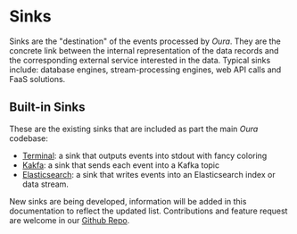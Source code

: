 # Sinks

Sinks are the "destination" of the events processed by _Oura_. They are the concrete link between the internal representation of the data records and the corresponding external service interested in the data. Typical sinks include: database engines, stream-processing engines, web API calls and FaaS solutions.

## Built-in Sinks

These are the existing sinks that are included as part the main _Oura_ codebase:

- [Terminal](terminal.md): a sink that outputs events into stdout with fancy coloring
- [Kakfa](kafka.md): a sink that sends each event into a Kafka topic
- [Elasticsearch](elastic.md): a sink that writes events into an Elasticsearch index or data stream.

New sinks are being developed, information will be added in this documentation to reflect the updated list. Contributions and feature request are welcome in our [Github Repo](https://github.com/txpipe/oura).

